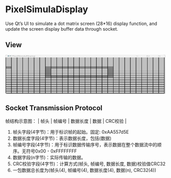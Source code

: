 # PixelSimulaDisplay
  Use Qt’s UI to simulate a dot matrix screen (28*16) display function, and update the screen display buffer data through socket.

## View

<div align=left><img width="593" height="123" src="https://github.com/to9/PixelSimulaDisplay/blob/main/images/pixel_simual_display.png"/></div>

## Socket Transmission Protocol

帧结构示意图： 
| 帧头 | 帧编号 | 数据长度 | 数据 | CRC校验 |
1. 帧头字段(4字节)：用于标识帧的起始。固定: 0xAA557d5E
2. 数据长度字段(4字节)：表示数据长度，包括(数据)
3. 帧编号字段(4字节)：用于标识数据传输序号，表示数据在整个数据流中的顺序。无符号0x00 - 0xFFFFFFFF
4. 数据字段(n字节)：实际传输的数据。
5. CRC校验字段(4字节)：计算方式(帧头, 帧编号, 数据长度, 数据)校验值CRC32
6. 一包数据总长度为(帧头(4), 帧编号(4), 数据长度(4), 数据(n), CRC32(4))
